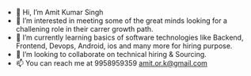 - 👋 Hi, I’m Amit Kumar Singh
- 👀 I’m interested in meeting some of the great minds looking for a challening role in their carrer growth path. 
- 🌱 I’m currently learning basics of software technologies like Backend, Frontend, Devops, Android, ios and many more for hiring purpose. 
- 💞️ I’m looking to collaborate on technical hiring & Sourcing. 
- 📫 You can reach me at 9958959359 amit.or.k@gmail.com 
